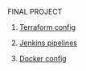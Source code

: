 FINAL PROJECT

1. <a href="https://github.com/mobius77/epam_terraform" target="blank">Terraform config</a>


2. <a href="https://github.com/mobius77/epam_jenkins" target="blank">Jenkins pipelines</a>


3. <a href="https://github.com/mobius77/epam/tree/main/finalproject/Docker" target="blank">Docker config</a>